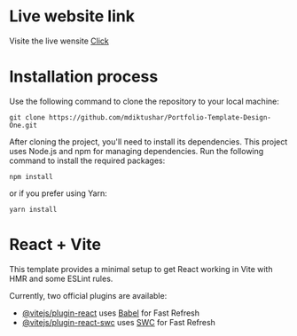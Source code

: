# Live website link

Visite the live wensite <a href="https://protfolio-one-by-mdiktushar.netlify.app/" target="_blank" >Click</a>

# Installation process
Use the following command to clone the repository to your local machine:

```
git clone https://github.com/mdiktushar/Portfolio-Template-Design-One.git
```
After cloning the project, you'll need to install its dependencies. This project uses Node.js and npm for managing dependencies. Run the following command to install the required packages:
```
npm install
```
or if you prefer using Yarn:
``` 
yarn install
```
# React + Vite

This template provides a minimal setup to get React working in Vite with HMR and some ESLint rules.

Currently, two official plugins are available:

- [@vitejs/plugin-react](https://github.com/vitejs/vite-plugin-react/blob/main/packages/plugin-react/README.md) uses [Babel](https://babeljs.io/) for Fast Refresh
- [@vitejs/plugin-react-swc](https://github.com/vitejs/vite-plugin-react-swc) uses [SWC](https://swc.rs/) for Fast Refresh
